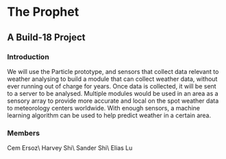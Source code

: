 # The Prophet
## A Build-18 Project

### Introduction
We will use the Particle prototype, and sensors that collect data relevant to
weather analysing to build a module that can collect weather data, without ever
running out of charge for years. Once data is collected, it will be sent to a
server to be analysed. Multiple modules would be used in an area as a sensory
array to provide more accurate and local on the spot weather data to meteorology
centers worldwide. With enough sensors, a machine learning algorithm can be used
to help predict weather in a certain area.

### Members
Cem Ersoz\\
Harvey Shi\\
Sander Shi\\
Elias Lu
